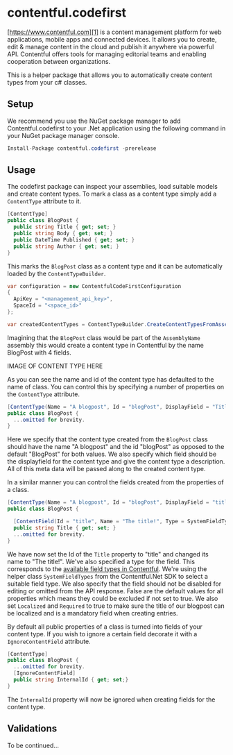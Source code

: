 # contentful.codefirst

[https://www.contentful.com][1] is a content management platform for web applications, mobile apps and connected devices. It allows you to create, edit & manage content in the cloud and publish it anywhere via powerful API. Contentful offers tools for managing editorial teams and enabling cooperation between organizations.

This is a helper package that allows you to automatically create content types from your c# classes.

## Setup

We recommend you use the NuGet package manager to add Contentful.codefirst to your .Net application using the following command in your NuGet package manager console.

```csharp
Install-Package contentful.codefirst -prerelease
```

## Usage

The codefirst package can inspect your assemblies, load suitable models and create content types. To mark a class as a content type simply add a `ContentType` attribute to it.

```csharp
[ContentType]
public class BlogPost {
  public string Title { get; set; }
  public string Body { get; set; }
  public DateTime Published { get; set; }
  public string Author { get; set; }
}
```

This marks the `BlogPost` class as a content type and it can be automatically loaded by the `ContentTypeBuilder`.

```csharp
var configuration = new ContentfulCodeFirstConfiguration 
{
  ApiKey = "<management_api_key>",
  SpaceId = "<space_id>"
};

var createdContentTypes = ContentTypeBuilder.CreateContentTypesFromAssembly("AssemblyName", configuration);
```

Imagining that the `BlogPost` class would be part of the `AssemblyName` assembly this would create a content type in Contentful by the name BlogPost with 4 fields.

IMAGE OF CONTENT TYPE HERE

As you can see the name and id of the content type has defaulted to the name of class. You can control this by specifying a number of properties on the `ContentType` attribute.

```csharp
[ContentType(Name = "A blogpost", Id = "blogPost", DisplayField = "Title", Description = "A simple blog post content type")]
public class BlogPost {
  ...omitted for brevity.
}
```

Here we specify that the content type created from the `BlogPost` class should have the name "A blogpost" and the id "blogPost" as opposed to the default "BlogPost" for both values.
We also specify which field should be the displayfield for the content type and give the content type a description. All of this meta data will be passed along to the created content type.

In a similar manner you can control the fields created from the properties of a class.

```csharp
[ContentType(Name = "A blogpost", Id = "blogPost", DisplayField = "title", Description = "A simple blog post content type")]
public class BlogPost {

  [ContentField(Id = "title", Name = "The title!", Type = SystemFieldTypes.Symbol, Disabled = false, Omitted = false, Localized = true,  Required = true)]
  public string Title { get; set; }
  ...omitted for brevity.
}
```

We have now set the Id of the `Title` property to "title" and changed its name to "The title!". We've also specified a type for the field.
This corresponds to the [available field types in Contentful](https://www.contentful.com/developers/docs/concepts/data-model/#fields). We're using
the helper class `SystemFieldTypes` from the Contentful.Net SDK to select a suitable field type. We also specify that the field should not be disabled 
for editing or omitted from the API response. False are the default values for all properties which means they could be excluded if not set to true. We 
also set `Localized` and `Required` to true to make sure the title of our blogpost can be localized and is a mandatory field when creating entries.

By default all public properties of a class is turned into fields of your content type. If you wish to ignore a certain field decorate it with
a `IgnoreContentField` attribute.

```csharp
[ContentType]
public class BlogPost {
  ...omitted for brevity.
  [IgnoreContentField]
  public string InternalId { get; set;}
}
```

The `InternalId` property will now be ignored when creating fields for the content type.

## Validations

To be continued...
